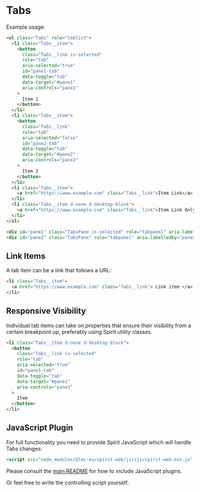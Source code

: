 # Tabs

Example usage:

```html
<ul class="Tabs" role="tablist">
  <li class="Tabs__item">
    <button
      class="Tabs__link is-selected"
      role="tab"
      aria-selected="true"
      id="pane1-tab"
      data-toggle="tab"
      data-target="#pane1"
      aria-controls="pane1"
    >
      Item 1
    </button>
  </li>
  <li class="Tabs__item">
    <button
      class="Tabs__link"
      role="tab"
      aria-selected="false"
      id="pane2-tab"
      data-toggle="tab"
      data-target="#pane2"
      aria-controls="pane2"
    >
      Item 2
    </button>
  </li>
  <li class="Tabs__item">
    <a href="https://www.example.com" class="Tabs__link">Item Link</a>
  </li>
  <li class="Tabs__item d-none d-desktop-block">
    <a href="https://www.example.com" class="Tabs__link">Item Link Only Desktop</a>
  </li>
</ul>

<div id="pane1" class="TabsPane is-selected" role="tabpanel" aria-labelledby="pane1-tab">Pane 1 content</div>
<div id="pane2" class="TabsPane" role="tabpanel" aria-labelledby="pane2-tab">Pane 2 content</div>
```

## Link Items

A tab item can be a link that follows a URL:

```html
<li class="Tabs__item">
  <a href="https://www.example.com" class="Tabs__link"> Link item </a>
</li>
```

## Responsive Visibility

Individual tab items can take on properties that ensure their visibility from a
certain breakpoint up, preferably using Spirit utility classes.

```html
<li class="Tabs__item d-none d-desktop-block">
  <button
    class="Tabs__link is-selected"
    role="tab"
    aria-selected="true"
    id="pane1-tab"
    data-toggle="tab"
    data-target="#pane1"
    aria-controls="pane1"
  >
    Item
  </button>
</li>
```

## JavaScript Plugin

For full functionality you need to provide Spirit JavaScript which will handle
Tabs changes:

```html
<script src="node_modules/@lmc-eu/spirit-web/js/cjs/spirit-web.min.js" async></script>
```

Please consult the [main README][web-readme] for how to include JavaScript
plugins.

Or feel free to write the controlling script yourself.

[web-readme]: https://github.com/lmc-eu/spirit-design-system/blob/main/packages/web/README.md
